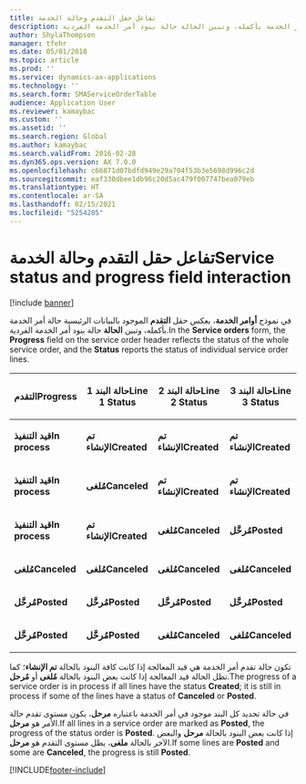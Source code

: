 ```yaml
---
title: تفاعل حقل التقدم وحالة الخدمة
description: في نموذج أوامر الخدمة، يعرض حقل التقدم الموجود بالبيانات الرئيسية حالة أمر الخدمة بأكمله، وتبين الحالة حالة بنود أمر الخدمة الفردية.
author: ShylaThompson
manager: tfehr
ms.date: 05/01/2018
ms.topic: article
ms.prod: ''
ms.service: dynamics-ax-applications
ms.technology: ''
ms.search.form: SMAServiceOrderTable
audience: Application User
ms.reviewer: kamaybac
ms.custom: ''
ms.assetid: ''
ms.search.region: Global
ms.author: kamaybac
ms.search.validFrom: 2016-02-28
ms.dyn365.ops.version: AX 7.0.0
ms.openlocfilehash: c66871d07bdfd949e29a704f53b3e5698d996c2d
ms.sourcegitcommit: eaf330dbee1db96c20d5ac479f007747bea079eb
ms.translationtype: HT
ms.contentlocale: ar-SA
ms.lasthandoff: 02/15/2021
ms.locfileid: "5254205"
---
```

# <a name="service-status-and-progress-field-interaction"></a><span data-ttu-id="35c0b-103">تفاعل حقل التقدم وحالة الخدمة</span><span class="sxs-lookup"><span data-stu-id="35c0b-103">Service status and progress field interaction</span></span> 

[!include [banner](../includes/banner.md)]


<span data-ttu-id="35c0b-104">في نموذج **أوامر الخدمة**، يعكس حقل **التقدم** الموجود بالبيانات الرئيسية حالة أمر الخدمة بأكمله، وتبين **الحالة** حالة بنود أمر الخدمة الفردية.</span><span class="sxs-lookup"><span data-stu-id="35c0b-104">In the **Service orders** form, the **Progress** field on the service order header reflects the status of the whole service order, and the **Status** reports the status of individual service order lines.</span></span>

<table>
<colgroup>
<col style="width: 25%" />
<col style="width: 25%" />
<col style="width: 25%" />
<col style="width: 25%" />
</colgroup>
<thead>
<tr class="header">
<th><p><span data-ttu-id="35c0b-105">التقدم</span><span class="sxs-lookup"><span data-stu-id="35c0b-105">Progress</span></span></p></th>
<th><p><span data-ttu-id="35c0b-106">حالة البند 1</span><span class="sxs-lookup"><span data-stu-id="35c0b-106">Line 1 Status</span></span></p></th>
<th><p><span data-ttu-id="35c0b-107">حالة البند 2</span><span class="sxs-lookup"><span data-stu-id="35c0b-107">Line 2 Status</span></span></p></th>
<th><p><span data-ttu-id="35c0b-108">حالة البند 3</span><span class="sxs-lookup"><span data-stu-id="35c0b-108">Line 3 Status</span></span></p></th>
</tr>
</thead>
<tbody>
<tr class="odd">
<td><p><span data-ttu-id="35c0b-109"><strong>قيد التنفيذ</strong></span><span class="sxs-lookup"><span data-stu-id="35c0b-109"><strong>In process</strong></span></span></p></td>
<td><p><span data-ttu-id="35c0b-110"><strong>تم الإنشاء</strong></span><span class="sxs-lookup"><span data-stu-id="35c0b-110"><strong>Created</strong></span></span></p></td>
<td><p><span data-ttu-id="35c0b-111"><strong>تم الإنشاء</strong></span><span class="sxs-lookup"><span data-stu-id="35c0b-111"><strong>Created</strong></span></span></p></td>
<td><p><span data-ttu-id="35c0b-112"><strong>تم الإنشاء</strong></span><span class="sxs-lookup"><span data-stu-id="35c0b-112"><strong>Created</strong></span></span></p></td>
</tr>
<tr class="even">
<td><p><span data-ttu-id="35c0b-113"><strong>قيد التنفيذ</strong></span><span class="sxs-lookup"><span data-stu-id="35c0b-113"><strong>In process</strong></span></span></p></td>
<td><p><span data-ttu-id="35c0b-114"><strong>مُلغى</strong></span><span class="sxs-lookup"><span data-stu-id="35c0b-114"><strong>Canceled</strong></span></span></p></td>
<td><p><span data-ttu-id="35c0b-115"><strong>تم الإنشاء</strong></span><span class="sxs-lookup"><span data-stu-id="35c0b-115"><strong>Created</strong></span></span></p></td>
<td><p><span data-ttu-id="35c0b-116"><strong>تم الإنشاء</strong></span><span class="sxs-lookup"><span data-stu-id="35c0b-116"><strong>Created</strong></span></span></p></td>
</tr>
<tr class="odd">
<td><p><span data-ttu-id="35c0b-117"><strong>قيد التنفيذ</strong></span><span class="sxs-lookup"><span data-stu-id="35c0b-117"><strong>In process</strong></span></span></p></td>
<td><p><span data-ttu-id="35c0b-118"><strong>تم الإنشاء</strong></span><span class="sxs-lookup"><span data-stu-id="35c0b-118"><strong>Created</strong></span></span></p></td>
<td><p><span data-ttu-id="35c0b-119"><strong>مُلغى</strong></span><span class="sxs-lookup"><span data-stu-id="35c0b-119"><strong>Canceled</strong></span></span></p></td>
<td><p><span data-ttu-id="35c0b-120"><strong>مُرحَّل</strong></span><span class="sxs-lookup"><span data-stu-id="35c0b-120"><strong>Posted</strong></span></span></p></td>
</tr>
<tr class="even">
<td><p><span data-ttu-id="35c0b-121"><strong>مُلغى</strong></span><span class="sxs-lookup"><span data-stu-id="35c0b-121"><strong>Canceled</strong></span></span></p></td>
<td><p><span data-ttu-id="35c0b-122"><strong>مُلغى</strong></span><span class="sxs-lookup"><span data-stu-id="35c0b-122"><strong>Canceled</strong></span></span></p></td>
<td><p><span data-ttu-id="35c0b-123"><strong>مُلغى</strong></span><span class="sxs-lookup"><span data-stu-id="35c0b-123"><strong>Canceled</strong></span></span></p></td>
<td><p><span data-ttu-id="35c0b-124"><strong>مُلغى</strong></span><span class="sxs-lookup"><span data-stu-id="35c0b-124"><strong>Canceled</strong></span></span></p></td>
</tr>
<tr class="odd">
<td><p><span data-ttu-id="35c0b-125"><strong>مُرحَّل</strong></span><span class="sxs-lookup"><span data-stu-id="35c0b-125"><strong>Posted</strong></span></span></p></td>
<td><p><span data-ttu-id="35c0b-126"><strong>مُرحَّل</strong></span><span class="sxs-lookup"><span data-stu-id="35c0b-126"><strong>Posted</strong></span></span></p></td>
<td><p><span data-ttu-id="35c0b-127"><strong>مُرحَّل</strong></span><span class="sxs-lookup"><span data-stu-id="35c0b-127"><strong>Posted</strong></span></span></p></td>
<td><p><span data-ttu-id="35c0b-128"><strong>مُرحَّل</strong></span><span class="sxs-lookup"><span data-stu-id="35c0b-128"><strong>Posted</strong></span></span></p></td>
</tr>
<tr class="even">
<td><p><span data-ttu-id="35c0b-129"><strong>مُرحَّل</strong></span><span class="sxs-lookup"><span data-stu-id="35c0b-129"><strong>Posted</strong></span></span></p></td>
<td><p><span data-ttu-id="35c0b-130"><strong>مُرحَّل</strong></span><span class="sxs-lookup"><span data-stu-id="35c0b-130"><strong>Posted</strong></span></span></p></td>
<td><p><span data-ttu-id="35c0b-131"><strong>مُلغى</strong></span><span class="sxs-lookup"><span data-stu-id="35c0b-131"><strong>Canceled</strong></span></span></p></td>
<td><p><span data-ttu-id="35c0b-132"><strong>مُلغى</strong></span><span class="sxs-lookup"><span data-stu-id="35c0b-132"><strong>Canceled</strong></span></span></p></td>
</tr>
</tbody>
</table>


<span data-ttu-id="35c0b-133">تكون حالة تقدم أمر الخدمة هي قيد المعالجة إذا كانت كافة البنود بالحالة **تم الإنشاء**؛ كما تظل الحالة قيد المعالجة إذا كانت بعض البنود بالحالة **مُلغى** أو **مُرحل**.</span><span class="sxs-lookup"><span data-stu-id="35c0b-133">The progress of a service order is in process if all lines have the status **Created**; it is still in process if some of the lines have a status of **Canceled** or **Posted**.</span></span>

<span data-ttu-id="35c0b-134">في حالة تحديد كل البند موجود في أمر الخدمة باعتباره **مرحل**، يكون مستوى تقدم حالة الأمر هو **مرحل**.</span><span class="sxs-lookup"><span data-stu-id="35c0b-134">If all lines in a service order are marked as **Posted**, the progress of the status order is **Posted**.</span></span> <span data-ttu-id="35c0b-135">إذا كانت بعض البنود بالحالة **مرحل** والبعض الآخر بالحالة **ملغى**، يظل مستوى التقدم هو **مرحل**.</span><span class="sxs-lookup"><span data-stu-id="35c0b-135">If some lines are **Posted** and some are **Canceled**, the progress is still **Posted**.</span></span>

  




[!INCLUDE[footer-include](../../includes/footer-banner.md)]
